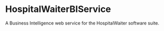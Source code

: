 # HospitalWaiterBIService
A Business Intelligence web service for the HospitalWaiter software suite.

